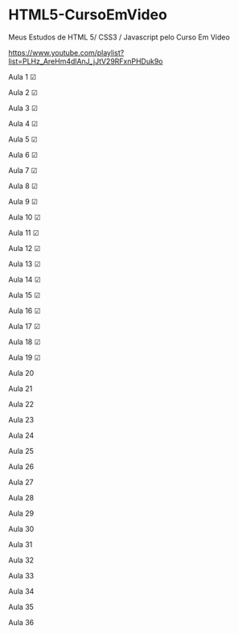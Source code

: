# HTML5-CursoEmVideo

Meus Estudos de HTML 5/ CSS3 / Javascript pelo Curso Em Vídeo

https://www.youtube.com/playlist?list=PLHz_AreHm4dlAnJ_jJtV29RFxnPHDuk9o

Aula 1 ☑

Aula 2 ☑

Aula 3 ☑

Aula 4 ☑

Aula 5 ☑

Aula 6 ☑

Aula 7 ☑

Aula 8 ☑

Aula 9 ☑

Aula 10 ☑

Aula 11 ☑

Aula 12 ☑

Aula 13 ☑

Aula 14 ☑

Aula 15 ☑

Aula 16 ☑

Aula 17 ☑

Aula 18 ☑

Aula 19 ☑

Aula 20

Aula 21

Aula 22

Aula 23

Aula 24

Aula 25

Aula 26

Aula 27

Aula 28

Aula 29

Aula 30

Aula 31

Aula 32

Aula 33

Aula 34

Aula 35

Aula 36

